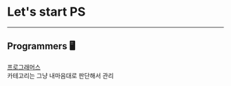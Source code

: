 # Let's start PS
---

## Programmers :desktop_computer:
[프로그래머스](https://school.programmers.co.kr/)
<br/>
카테고리는 그냥 내마음대로 판단해서 관리  
